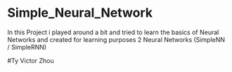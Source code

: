 # Simple_Neural_Network
In this Project i played around a bit and tried to learn the basics of Neural Networks and created for learning purposes 2 
Neural Networks (SimpleNN / SimpleRNN)

#Ty Victor Zhou
